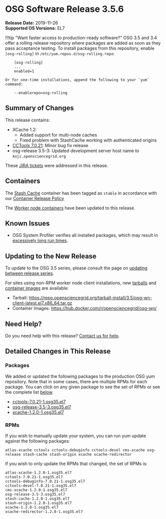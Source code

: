 OSG Software Release 3.5.6
===========================

**Release Date:** 2019-11-26    
**Supported OS Versions:** EL7

!!!tip "Want faster access to production-ready software?"
    OSG 3.5 and 3.4 offer a rolling release repository where packages are added as soon as they pass acceptance testing.
    To install packages from this repository, enable `[osg-rolling]` in `/etc/yum.repos.d/osg-rolling.repo`:

        [osg-rolling]
        ...
        enabled=1

    Or for one-time installations, append the following to your `yum` command:

        --enablerepo=osg-rolling

Summary of Changes
------------------

This release contains:

-   XCache 1.2:
    -   Added support for multi-node caches
    -   Fixed problem with StashCache working with authenticated origins
-   [CCTools 7.0.21](https://groups.google.com/forum/#!topic/cctools-nd/BTaG_o_qeSg): Minor bug fix release
-   osg-release 3.5-3: Updated development server host name to `koji.opensciencegrid.org`

These
[JIRA tickets](https://jira.opensciencegrid.org/issues/?jql=project%20%3D%20SOFTWARE%20AND%20fixVersion%20%3D%203.5.6%20ORDER%20BY%20priority%20DESC%2C%20key%20DESC)
were addressed in this release.

Containers
----------

The [Stash Cache](https://hub.docker.com/r/opensciencegrid/stash-cache/) container has been tagged as `stable` in accordance with our
[Container Release Policy](https://opensciencegrid.org/technology/policy/container-release/)

The [Worker node containers](../../worker-node/using-wn-containers.md) have been updated to this release.

Known Issues
------------

- OSG System Profiler verifies all installed packages, which may result in
[excessively long run times](https://opensciencegrid.atlassian.net/browse/SOFTWARE-3804).


Updating to the New Release
---------------------------

To update to the OSG 3.5 series, please consult the page on
[updating between release series](../release_series.md#updating-to-osg-35).

For sites using non-RPM worker node client installations, new [tarballs](../../worker-node/install-wn-tarball.md) and
[container images](../../worker-node/using-wn-containers.md) are available:

- Tarball: <https://repo.opensciencegrid.org/tarball-install/3.5/osg-wn-client-latest.el7.x86_64.tar.gz>
- Container Images: <https://hub.docker.com/r/opensciencegrid/osg-wn/>

Need Help?
----------

Do you need help with this release? [Contact us for help](../../common/help.md).

Detailed Changes in This Release
--------------------------------

### Packages

We added or updated the following packages to the production OSG yum repository.
Note that in some cases, there are multiple RPMs for each package.
You can click on any given package to see the set of RPMs or see the complete list [below](#rpms).

-   [cctools-7.0.21-1.osg35.el7](https://koji.chtc.wisc.edu/koji/search?match=glob&type=build&terms=cctools-7.0.21-1.osg35.el7)
-   [osg-release-3.5-3.osg35.el7](https://koji.chtc.wisc.edu/koji/search?match=glob&type=build&terms=osg-release-3.5-3.osg35.el7)
-   [xcache-1.2.0-1.osg35.el7](https://koji.chtc.wisc.edu/koji/search?match=glob&type=build&terms=xcache-1.2.0-1.osg35.el7)

### RPMs

If you wish to manually update your system, you can run yum update against the following packages:

    atlas-xcache cctools cctools-debuginfo cctools-devel cms-xcache osg-release stash-cache stash-origin xcache xcache-redirector

If you wish to only update the RPMs that changed, the set of RPMs is:

``` file
atlas-xcache-1.2.0-1.osg35.el7
cctools-7.0.21-1.osg35.el7
cctools-debuginfo-7.0.21-1.osg35.el7
cctools-devel-7.0.21-1.osg35.el7
cms-xcache-1.2.0-1.osg35.el7
osg-release-3.5-3.osg35.el7
stash-cache-1.2.0-1.osg35.el7
stash-origin-1.2.0-1.osg35.el7
xcache-1.2.0-1.osg35.el7
xcache-redirector-1.2.0-1.osg35.el7
```
